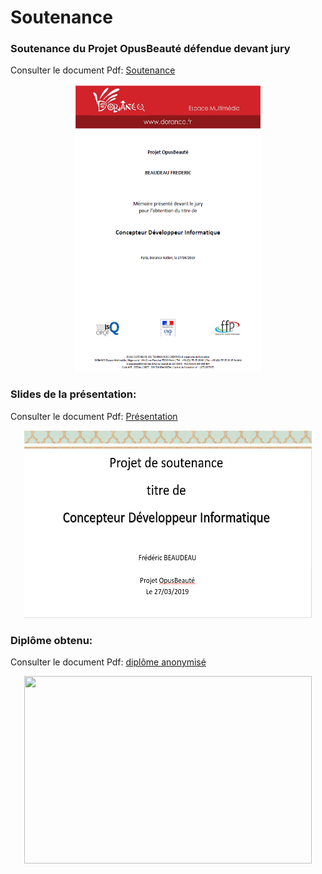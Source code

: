 # Soutenance

### Soutenance du Projet OpusBeauté défendue devant jury
Consulter le document Pdf: [Soutenance](https://github.com/DobyLov/soutenance/blob/main/FBeaudeau_Soutenance_V16032019_VFinale05.pdf)
<p align="center">
  <img width="300" height="460" src="https://github.com/DobyLov/soutenance/blob/main/pgarde_soutenance.png">
</p>

### Slides de la présentation:
Consulter le document Pdf: [Présentation](https://github.com/DobyLov/soutenance/blob/main/PresentationOpusBeaute_FBEAUDEAU_V16032019_V01.pptx)
<p align="center">
  <img width="460" height="300" src="https://github.com/DobyLov/soutenance/blob/main/pgarde_presentation.png">
</p>


### Diplôme obtenu:
Consulter le document Pdf: [diplôme anonymisé](https://github.com/DobyLov/soutenance/blob/main/diplome_CDI_anonyme.jpeg)
<p align="center">
  <img width="460" height="300" src="https://github.com/DobyLov/soutenance/blob/main/diplome_CDI_anonyme.jpeg">
</p>


